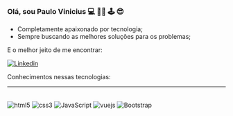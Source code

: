 
### Olá, sou Paulo Vinicius 💻 👨‍💻 🕹️ 😎


- Completamente apaixonado por tecnologia;
- Sempre buscando as melhores soluções para os problemas;


E o melhor jeito de me encontrar: 

[![Linkedin](https://img.shields.io/badge/LinkedIn-0077B5?style=for-the-badge&logo=linkedin&logoColor=white
)](https://www.linkedin.com/in/paulo-vinicius-0b699283/)

Conhecimentos nessas tecnologias:
<hr>
<div style='dislay: inline_block'><br>
<img align="center" alt="html5" src="https://img.shields.io/badge/HTML5-E34F26?style=for-the-badge&logo=html5&logoColor=white
"/>
<img align="center" alt="css3" src="https://img.shields.io/badge/CSS3-1572B6?style=for-the-badge&logo=css3&logoColor=white"
/>
<img align="center" alt="JavaScript" src="https://img.shields.io/badge/JavaScript-F7DF1E?style=for-the-badge&logo=javascript&logoColor=black
"/>
<img align="center" alt="vuejs" src="https://img.shields.io/badge/Vue.js-35495E?style=for-the-badge&logo=vue.js&logoColor=4FC08D"/>
<img align="center" alt="Bootstrap" src="https://img.shields.io/badge/Bootstrap-563D7C?style=for-the-badge&logo=bootstrap&logoColor=white
"/>
</div>
